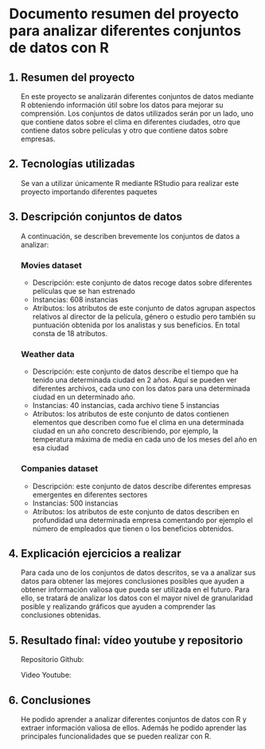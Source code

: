 <h1>Documento resumen del proyecto para analizar diferentes conjuntos de datos con R</h1>

<ol>
<h2><li>Resumen del proyecto</li></h2>
<p>En este proyecto se analizarán diferentes conjuntos de datos mediante R obteniendo información útil sobre los datos para mejorar su comprensión. Los conjuntos de datos utilizados serán por un lado, uno que contiene datos sobre el clima en diferentes ciudades, otro que contiene datos sobre películas y otro que contiene datos sobre empresas.</p>









<h2><li>Tecnologías utilizadas</li></h2>
<p>Se van a utilizar únicamente R mediante RStudio para realizar este proyecto importando diferentes paquetes</p>




<h2><li>Descripción conjuntos de datos</li></h2>
A continuación, se describen brevemente los conjuntos de datos a analizar:

<h3>Movies dataset</h3>
<ul>
<li>Descripción: este conjunto de datos recoge datos sobre diferentes películas que se han estrenado</li>
<li>Instancias: 608 instancias</li>
<li>Atributos: los atributos de este conjunto de datos agrupan aspectos relativos al director de la película, género o estudio pero también su puntuación obtenida por los analistas y sus beneficios. En total consta de 18 atributos. </li>
</ul>



<h3>Weather data</h3>
<ul>
<li>Descripción: este conjunto de datos describe el tiempo que ha tenido una determinada ciudad en 2 años. Aquí se pueden ver diferentes archivos, cada uno con los datos para una determinada ciudad en un determinado año.</li>
<li>Instancias: 40 instancias, cada archivo tiene 5 instancias</li>
<li>Atributos: los atributos de este conjunto de datos contienen elementos que describen como fue el clima en una determinada ciudad en un año concreto describiendo, por ejemplo, la temperatura máxima de media en cada uno de los meses del año en esa ciudad</li>
</ul>


<h3>Companies dataset</h3>
<ul>
<li>Descripción: este conjunto de datos describe diferentes empresas emergentes en diferentes sectores</li>
<li>Instancias: 500 instancias</li>
<li>Atributos: los atributos de este conjunto de datos describen en profundidad una determinada empresa comentando por ejemplo el número de empleados que tienen o los beneficios obtenidos.  </li>
</ul>






<h2><li>Explicación ejercicios a realizar</li></h2>
Para cada uno de los conjuntos de datos descritos, se va a analizar sus datos para obtener las mejores conclusiones posibles que ayuden a obtener información valiosa que pueda ser utilizada en el futuro. Para ello, se tratará de analizar los datos con el mayor nivel de granularidad posible y realizando gráficos que ayuden a comprender las conclusiones obtenidas. 







<h2><li>Resultado final: vídeo youtube y repositorio</li></h2>
Repositorio Github:

Video Youtube:


<h2><li>Conclusiones</li></h2>
He podido aprender a analizar diferentes conjuntos de datos con R y extraer información valiosa de ellos. Además he podido aprender las principales funcionalidades que se pueden realizar con R. 

</ol>
